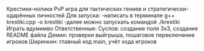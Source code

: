 Крестики-нолики
PvP игра для тактических гениев и стратегически-одарённых личностей
Для запуска:
        -написать в терминале g++ krestiki.cpp -o krestiki
        -далее можно запускать командой ./krestiki 
Играть вдумимво
Ответственные:
Суслов: создание поля 3х3, создание README файла
Демин: проверки выйгрыша, пошаговое переключение игроков
Ширинкин: главный код main, учёт хода игроков
